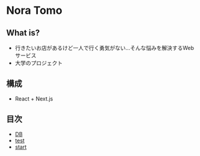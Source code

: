 # Nora Tomo

## What is?

- 行きたいお店があるけど一人で行く勇気がない…そんな悩みを解決するWebサービス
- 大学のプロジェクト

## 構成

- React + Next.js

## 目次

- [DB](./documents/db.md)
- [test](./documents/test.md)
- [start](./documents/start.md)

